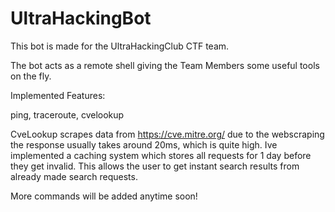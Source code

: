 # UltraHackingBot

This bot is made for the UltraHackingClub CTF team.

The bot acts as a remote shell giving the Team Members some useful tools on the fly.

Implemented Features:

ping,
traceroute,
cvelookup

CveLookup scrapes data from https://cve.mitre.org/
due to the webscraping the response usually takes around 20ms, which is quite high.
Ive implemented a caching system which stores all requests for 1 day before they get invalid.
This allows the user to get instant search results from already made search requests.

More commands will be added anytime soon!
